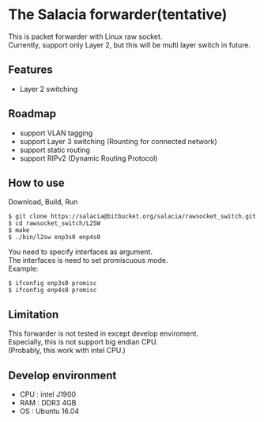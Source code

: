 # The Salacia forwarder(tentative)
This is packet forwarder with Linux raw socket.  
Currently, support only Layer 2, but this will be multi layer switch in future.  

## Features
- Layer 2 switching

## Roadmap
- support VLAN tagging
- support Layer 3 switching (Rounting for connected network)
- support static routing
- support RIPv2 (Dynamic Routing Protocol)

## How to use
Download, Build, Run
```
$ git clone https://salacia@bitbucket.org/salacia/rawsocket_switch.git
$ cd rawsocket_switch/L2SW
$ make
$ ./bin/l2sw enp3s0 enp4s0
```
You need to specify interfaces as argument.  
The interfaces is need to set promiscuous mode.  
Example:
```
$ ifconfig enp3s0 promisc
$ ifconfig enp4s0 promisc
```

## Limitation
This forwarder is not tested in except develop enviroment.  
Especially, this is not support big endian CPU.  
(Probably, this work with intel CPU.)  

## Develop environment
- CPU : intel J1900
- RAM : DDR3 4GB
- OS : Ubuntu 16.04

